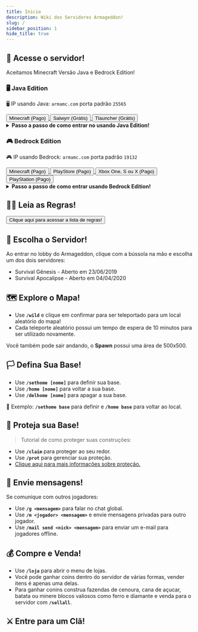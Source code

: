 ```yaml
---
title: Inicio
description: Wiki dos Servidores Armageddon!
slug: /
sidebar_position: 1
hide_title: true
---
```


## 🚀 Acesse o servidor!

Aceitamos Minecraft Versão Java e Bedrock Edition!

### 🖥️ Java Edition

🖥️ IP usando Java: `armamc.com` porta padrão `25565`

<div>
  <a href="https://www.minecraft.net/pt-pt/store/minecraft-java-bedrock-edition-pc">
    <button class="button button--primary" style={{margin: 10}}>
      Minecraft (Pago)
    </button>
  </a>
  <a href="https://www.salwyrr.com/">
    <button class="button button--primary" style={{margin: 10}}>
      Salwyrr (Grátis)
    </button>
  </a>
  <a href="https://tlauncher.org/installer">
    <button class="button button--primary" style={{margin: 10}}>
      Tlauncher (Grátis)
    </button>
  </a>
</div>

<details style={{marginTop: 20}}>
  <summary><b>
  Passo a passo de como entrar no usando Java Edition!
  </b></summary>
  <div>
  <p>1. Clique na opção <code>Multijogador</code>:</p>
  <img src="https://i.imgur.com/ch91qRq.png"></img>
  <p style={{marginTop: 25}}>2. Clique na opção <code>Adicionar Servidor</code>:</p>
  <img src="https://i.imgur.com/dnS53OG.png"></img>
  <p style={{marginTop: 25}}>3. Preencha <code>armamc.com</code> na opção <code>Endereço do servidor</code> e clique em <code>Concluído</code>:</p>
  <img src="https://i.imgur.com/vZxXzEj.png"></img>
  <p style={{marginTop: 25}}>4. Clique na mensagem do servidor e depois em <code>Entrar no servidor</code>:</p>
  <img src="https://i.imgur.com/o3GUq2w.png"></img>
  <img src="https://i.imgur.com/CDSOcH2.png"></img>
  <p style={{marginTop: 25}}>5. Use <b><code>/registrar Sua-Senha Sua-Senha</code></b> para se registrar!</p>
  </div>
</details>

### 🎮 Bedrock Edition

🎮 IP usando Bedrock: `armamc.com` porta padrão `19132`

<div>
  <a href="https://www.minecraft.net/pt-pt/store/minecraft-java-bedrock-edition-pc">
    <button class="button button--primary" style={{margin: 5}}>
      Minecraft (Pago)
    </button>
  </a>
  <a href="https://play.google.com/store/apps/details?id=com.mojang.minecraftpe&hl=pt_BR&gl=US">
    <button class="button button--primary" style={{margin: 5}}>
      PlayStore (Pago)
    </button>
  </a>
  <a href="https://www.xbox.com/pt-BR/games/store/minecraft/9NBLGGH537BL/0010">
    <button class="button button--primary" style={{margin: 5}}>
      Xbox One, S ou X (Pago)
    </button>
  </a>
  <a href="https://www.playstation.com/pt-br/games/minecraft/">
    <button class="button button--primary" style={{margin: 5}}>
      PlayStation (Pago)
    </button>
  </a>
</div>

<details style={{marginTop: 20}}>
  <summary><b>
  Passo a passo de como entrar usando Bedrock Edition!
  </b></summary>
  <div>
  <p>1. Clique na opção <code>Multijogador</code>:</p>
  <img src="https://i.imgur.com/ch91qRq.png"></img>
  <p style={{marginTop: 25}}>2. Clique na opção <code>Adicionar Servidor</code>:</p>
  <img src="https://i.imgur.com/dnS53OG.png"></img>
  <p style={{marginTop: 25}}>3. Preencha <code>armamc.com</code> na opção <code>Endereço do servidor</code> e clique em <code>Concluído</code>:</p>
  <img src="https://i.imgur.com/vZxXzEj.png"></img>
  <p style={{marginTop: 25}}>4. Clique na mensagem do servidor e depois em <code>Entrar no servidor</code>:</p>
  <img src="https://i.imgur.com/o3GUq2w.png"></img>
  <img src="https://i.imgur.com/CDSOcH2.png"></img>
  <p style={{marginTop: 25}}>5. Use <b><code>/registrar Sua-Senha Sua-Senha</code></b> para se registrar!</p>
  </div>
</details>

## 🏴‍☠️ Leia as Regras!

<a href="https://wiki.armamc.com/regras">
  <button class="button button--primary" style={{margin: 10}}>
      Clique aqui para acessar a lista de regras!
  </button>
</a>

## 🧭 Escolha o Servidor!

Ao entrar no lobby do Armageddon, clique com a bússola na mão e escolha um dos dois servidores:

* Survival Gênesis - Aberto em 23/06/2019
* Survival Apocalipse - Aberto em 04/04/2020

## 🗺️ Explore o Mapa!

* Use **`/wild`** e clique em confirmar para ser teleportado para um local aleatório do mapa!
* Cada teleporte aleatório possui um tempo de espera de 10 minutos para ser utilizado novamente.

Você também pode sair andando, o **Spawn** possui uma área de 500x500.

## 🏳️ Defina Sua Base!

* Use **`/sethome [nome]`** para definir sua base.
* Use **`/home [nome]`** para voltar a sua base.
* Use **`/delhome [nome]`** para apagar a sua base.

🎯 Exemplo: **`/sethome base`** para definir e **`/home base`** para voltar ao local.

## 💂 Proteja sua Base!

> Tutorial de como proteger suas construções:

* Use **`/claim`** para proteger ao seu redor.
* Use **`/prot`** para gerenciar sua proteção.
* [Clique aqui para mais informações sobre proteção.](/protecao/basica.md)

## 💬 Envie mensagens!

Se comunique com outros jogadores:

* Use **`/g <mensagem>`** para falar no chat global.
* Use **`/m <jogador> <mensagem>`** e envie mensagens privadas para outro jogador.
* Use **`/mail send <nick> <mensagem>`** para enviar um e-mail para jogadores offline.

## 💰 Compre e Venda!

* Use **`/loja`** para abrir o menu de lojas.
* Você pode ganhar coins dentro do servidor de várias formas, vender itens é apenas uma delas.
* Para ganhar conins construa fazendas de cenoura, cana de açucar, batata ou minere blocos valiosos como ferro e diamante e venda para o servidor com **`/sellall`**.

## ⚔️ Entre para um Clã!
